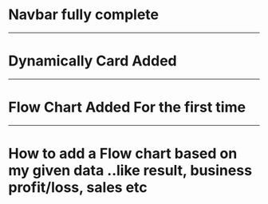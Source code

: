 # Navbar fully complete
___________________________________________
# Dynamically Card Added
___________________________________________
# Flow Chart Added For the first time
___________________________________________ 
# How to add a Flow chart based on my given data ..like result, business profit/loss, sales etc
